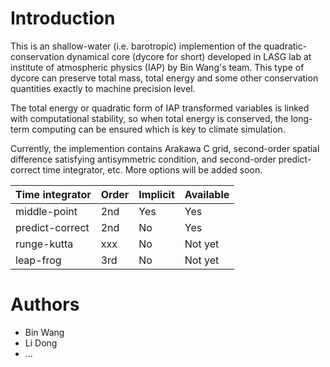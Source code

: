 Introduction
============

This is an shallow-water (i.e. barotropic) implemention of the
quadratic-conservation dynamical core (dycore for short) developed in LASG lab
at institute of atmospheric physics (IAP) by Bin Wang's team. This type of
dycore can preserve total mass, total energy and some other conservation
quantities exactly to machine precision level.

The total energy or quadratic form of IAP transformed variables is linked with
computational stability, so when total energy is conserved, the long-term
computing can be ensured which is key to climate simulation.

Currently, the implemention contains Arakawa C grid, second-order spatial
difference satisfying antisymmetric condition, and second-order
predict-correct time integrator, etc. More options will be added soon.

| Time integrator | Order | Implicit | Available |
|-----------------|-------|----------|-----------|
| middle-point    | 2nd   | Yes      | Yes       |
| predict-correct | 2nd   | No       | Yes       |
| runge-kutta     | xxx   | No       | Not yet   |
| leap-frog       | 3rd   | No       | Not yet   |

Authors
=======

- Bin Wang
- Li Dong
- ...
